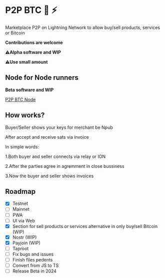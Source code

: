 # P2P BTC 🔑 ⚡

Marketplace P2P on Lightning Network to allow buy/sell products, services or Bitcoin

**Contributions are welcome**

⚠️**Alpha software and WIP**

⚠️**Use small amount**

## Node for Node runners

**Beta software and WIP**

[P2P BTC Node](https://github.com/AreaLayer/P2PBTC-Node/)

## How works? 

Buyer/Seller shows your keys for merchant be Npub

After accept and receive sats via invoice

In simple words:

1.Both buyer and seller connects via relay or ION

2.After the parties agree in agremment in close bussiness

3.Now the buyer and seller shows invoices

## Roadmap

- [X] Testnet
- [ ] Mainnet
- [ ] PWA
- [ ] UI via Web
- [x] Section for sell products or services alternative in only buy/sell Bitcoin (WIP)
- [x] Nostr (WIP)
- [x] Payjoin (WIP)
- [ ] Taproot
- [ ] Fix bugs and issues
- [ ] Finish files pedents
- [ ] Convert from JS to TS
- [ ] Release Beta in 2024
